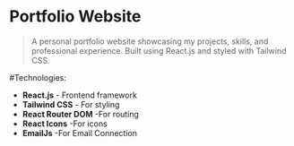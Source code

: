 # Portfolio Website

> A personal portfolio website showcasing my projects, skills, and professional experience.
>  Built using React.js and styled with Tailwind CSS.

#Technologies:

- **React.js** - Frontend framework
- **Tailwind CSS** - For styling
- **React Router DOM**  -For routing
- **React Icons**  -For icons
- **EmailJs**  -For Email Connection
